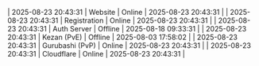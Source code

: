 | 2025-08-23 20:43:31 | Website | Online | 2025-08-23 20:43:31 |
| 2025-08-23 20:43:31 | Registration | Online | 2025-08-23 20:43:31 |
| 2025-08-23 20:43:31 | Auth Server | Offline | 2025-08-18 09:33:31 |
| 2025-08-23 20:43:31 | Kezan (PvE) | Offline | 2025-08-03 17:58:02 |
| 2025-08-23 20:43:31 | Gurubashi (PvP) | Online | 2025-08-23 20:43:31 |
| 2025-08-23 20:43:31 | Cloudflare | Online | 2025-08-23 20:43:31 |
